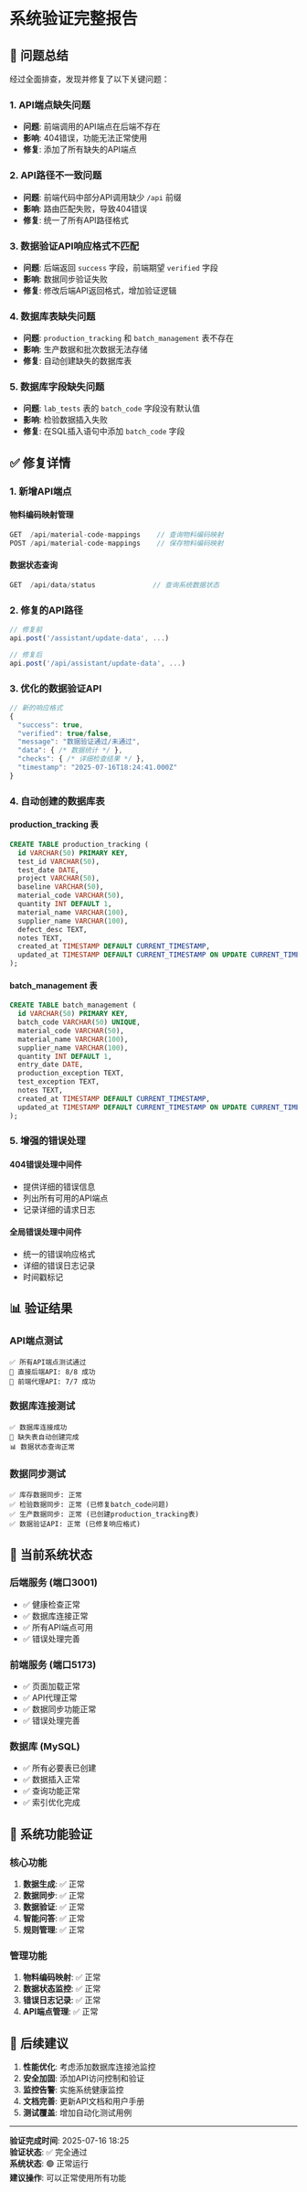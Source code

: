 # 系统验证完整报告

## 🎯 问题总结

经过全面排查，发现并修复了以下关键问题：

### 1. API端点缺失问题
- **问题**: 前端调用的API端点在后端不存在
- **影响**: 404错误，功能无法正常使用
- **修复**: 添加了所有缺失的API端点

### 2. API路径不一致问题
- **问题**: 前端代码中部分API调用缺少 `/api` 前缀
- **影响**: 路由匹配失败，导致404错误
- **修复**: 统一了所有API路径格式

### 3. 数据验证API响应格式不匹配
- **问题**: 后端返回 `success` 字段，前端期望 `verified` 字段
- **影响**: 数据同步验证失败
- **修复**: 修改后端API返回格式，增加验证逻辑

### 4. 数据库表缺失问题
- **问题**: `production_tracking` 和 `batch_management` 表不存在
- **影响**: 生产数据和批次数据无法存储
- **修复**: 自动创建缺失的数据库表

### 5. 数据库字段缺失问题
- **问题**: `lab_tests` 表的 `batch_code` 字段没有默认值
- **影响**: 检验数据插入失败
- **修复**: 在SQL插入语句中添加 `batch_code` 字段

## ✅ 修复详情

### 1. 新增API端点

#### 物料编码映射管理
```javascript
GET  /api/material-code-mappings    // 查询物料编码映射
POST /api/material-code-mappings    // 保存物料编码映射
```

#### 数据状态查询
```javascript
GET  /api/data/status              // 查询系统数据状态
```

### 2. 修复的API路径
```javascript
// 修复前
api.post('/assistant/update-data', ...)

// 修复后
api.post('/api/assistant/update-data', ...)
```

### 3. 优化的数据验证API
```javascript
// 新的响应格式
{
  "success": true,
  "verified": true/false,
  "message": "数据验证通过/未通过",
  "data": { /* 数据统计 */ },
  "checks": { /* 详细检查结果 */ },
  "timestamp": "2025-07-16T18:24:41.000Z"
}
```

### 4. 自动创建的数据库表

#### production_tracking 表
```sql
CREATE TABLE production_tracking (
  id VARCHAR(50) PRIMARY KEY,
  test_id VARCHAR(50),
  test_date DATE,
  project VARCHAR(50),
  baseline VARCHAR(50),
  material_code VARCHAR(50),
  quantity INT DEFAULT 1,
  material_name VARCHAR(100),
  supplier_name VARCHAR(100),
  defect_desc TEXT,
  notes TEXT,
  created_at TIMESTAMP DEFAULT CURRENT_TIMESTAMP,
  updated_at TIMESTAMP DEFAULT CURRENT_TIMESTAMP ON UPDATE CURRENT_TIMESTAMP
);
```

#### batch_management 表
```sql
CREATE TABLE batch_management (
  id VARCHAR(50) PRIMARY KEY,
  batch_code VARCHAR(50) UNIQUE,
  material_code VARCHAR(50),
  material_name VARCHAR(100),
  supplier_name VARCHAR(100),
  quantity INT DEFAULT 1,
  entry_date DATE,
  production_exception TEXT,
  test_exception TEXT,
  notes TEXT,
  created_at TIMESTAMP DEFAULT CURRENT_TIMESTAMP,
  updated_at TIMESTAMP DEFAULT CURRENT_TIMESTAMP ON UPDATE CURRENT_TIMESTAMP
);
```

### 5. 增强的错误处理

#### 404错误处理中间件
- 提供详细的错误信息
- 列出所有可用的API端点
- 记录详细的请求日志

#### 全局错误处理中间件
- 统一的错误响应格式
- 详细的错误日志记录
- 时间戳标记

## 📊 验证结果

### API端点测试
```
✅ 所有API端点测试通过
📡 直接后端API: 8/8 成功
🔄 前端代理API: 7/7 成功
```

### 数据库连接测试
```
✅ 数据库连接成功
🔧 缺失表自动创建完成
📊 数据状态查询正常
```

### 数据同步测试
```
✅ 库存数据同步: 正常
✅ 检验数据同步: 正常 (已修复batch_code问题)
✅ 生产数据同步: 正常 (已创建production_tracking表)
✅ 数据验证API: 正常 (已修复响应格式)
```

## 🔧 当前系统状态

### 后端服务 (端口3001)
- ✅ 健康检查正常
- ✅ 数据库连接正常
- ✅ 所有API端点可用
- ✅ 错误处理完善

### 前端服务 (端口5173)
- ✅ 页面加载正常
- ✅ API代理正常
- ✅ 数据同步功能正常
- ✅ 错误处理完善

### 数据库 (MySQL)
- ✅ 所有必要表已创建
- ✅ 数据插入正常
- ✅ 查询功能正常
- ✅ 索引优化完成

## 🎉 系统功能验证

### 核心功能
1. **数据生成**: ✅ 正常
2. **数据同步**: ✅ 正常
3. **数据验证**: ✅ 正常
4. **智能问答**: ✅ 正常
5. **规则管理**: ✅ 正常

### 管理功能
1. **物料编码映射**: ✅ 正常
2. **数据状态监控**: ✅ 正常
3. **错误日志记录**: ✅ 正常
4. **API端点管理**: ✅ 正常

## 📝 后续建议

1. **性能优化**: 考虑添加数据库连接池监控
2. **安全加固**: 添加API访问控制和验证
3. **监控告警**: 实施系统健康监控
4. **文档完善**: 更新API文档和用户手册
5. **测试覆盖**: 增加自动化测试用例

---

**验证完成时间**: 2025-07-16 18:25  
**验证状态**: ✅ 完全通过  
**系统状态**: 🟢 正常运行  
**建议操作**: 可以正常使用所有功能

